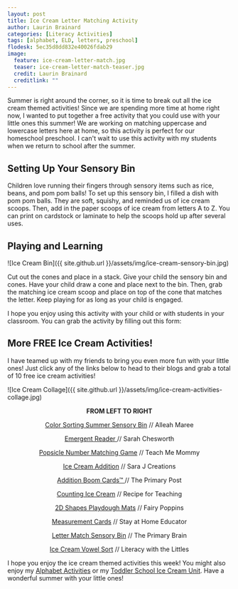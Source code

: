 ```yaml
---
layout: post
title: Ice Cream Letter Matching Activity
author: Laurin Brainard
categories: [Literacy Activities]
tags: [alphabet, ELD, letters, preschool]
flodesk: 5ec35d8dd832e40026fdab29
image:
  feature: ice-cream-letter-match.jpg
  teaser: ice-cream-letter-match-teaser.jpg
  credit: Laurin Brainard
  creditlink: ""
---
```

Summer is right around the corner, so it is time to break out all the ice cream themed activities! Since we are spending more time at home right now, I wanted to put together a free activity that you could use with your little ones this summer! We are working on matching uppercase and lowercase letters here at home, so this activity is perfect for our homeschool preschool. I can't wait to use this activity with my students when we return to school after the summer. 

## Setting Up Your Sensory Bin
Children love running their fingers through sensory items such as rice, beans, and pom pom balls! To set up this sensory bin, I filled a dish with pom pom balls. They are soft, squishy, and reminded us of ice cream scoops. Then, add in the paper scoops of ice cream from letters A to Z. You can print on cardstock or laminate to help the scoops hold up after several uses. 

## Playing and Learning
![Ice Cream Bin]({{ site.github.url }}/assets/img/ice-cream-sensory-bin.jpg)

Cut out the cones and place in a stack. Give your child the sensory bin and cones. Have your child draw a cone and place next to the bin. Then, grab the matching ice cream scoop and place on top of the cone that matches the letter. Keep playing for as long as your child is engaged. 

I hope you enjoy using this activity with your child or with students in your classroom. You can grab the activity by filling out this form: 

<div id="fd-form-5ec35d8dd832e40026fdab29"></div>
<script>
  window.fd('form', {
    formId: '5ec35d8dd832e40026fdab29',
    containerEl: '#fd-form-5ec35d8dd832e40026fdab29'
  });
</script>

## More FREE Ice Cream Activities!

I have teamed up with my friends to bring you even more fun with your little ones! Just click any of the links below to head to their blogs and grab a total of 10 free ice cream activities! 

![Ice Cream Collage]({{ site.github.url }}/assets/img/ice-cream-activities-collage.jpg)

<p style="text-align: center;"><strong>FROM LEFT TO RIGHT</strong></p>

<p style="text-align: center;"><a href="https://www.teacherspayteachers.com/Product/Ice-Cream-Color-Sorting-Summer-Sensory-Bin-FREEBIE-5580823?fbclid=IwAR0C0GsokPzhBXcObkF_C3ye9-JOMzejuUnYVGV6_NGVKUilXT5DMbFfg7k"> Color Sorting Summer Sensory Bin</a> // Alleah Maree</p>

<p style="text-align: center;"><a href="https://sarahchesworth.com/ice-cream-emergent-reader/?fbclid=IwAR06qZwZP9bQ45v8WJSbhpNl8xR4Ajx91V7jkMvqNFkMFbv6t-RLFTWYjlA"> Emergent Reader </a> // Sarah Chesworth </p>

<p style="text-align: center;"><a href=" https://www.teach-me-mommy.com/popsicle-color-matching-busy-bag/?fbclid=IwAR32MQcaInDHRpIAkdhtOYnTLB8HgdE1IiHpGkhWYSsWqO6RXasQl55caJ8 ">Popsicle Number Matching Game</a> // Teach Me Mommy</p>

<p style="text-align: center;"><a href="https://www.sarajcreations.com/2020/05/ice-cream-addition-puzzles.html?fbclid=IwAR3WOIti4eAW7Kw3oHyZingWJvs8i1_7GCHT7NniBYEGLb34xpfShYE-P98 ">Ice Cream Addition</a> // Sara J Creations</p>

<p style="text-align: center;"><a href=" http://theprimarypost.com/2020/05/free-addition-boom-cards.html?fbclid=IwAR0pB7Yq4kEy99tvNF89C-AigpFv82q2u5u2Dyb473sDR-zqPKaovom9wYs "> Addition Boom Cards™ </a> // The Primary Post</p>

<p style="text-align: center;"><a href="https://www.recipeforteaching.com/2020/05/counting-ice-cream.html?fbclid=IwAR1bSL5AKcICFXh09KmtQrv82iI5uwKzQoDBs92r-bzevuCopNpyslZkcuQ">Counting Ice Cream</a> // Recipe for Teaching</p>

<p style="text-align: center;"><a href="https://www.fairypoppins.com/shape-playdough-mats">2D Shapes Playdough Mats</a> // Fairy Poppins</p>

<p style="text-align: center;"><a href="https://stayathomeeducator.com/5-summer-learning-activities-free-ice-cream-cone-measurement-cards/?fbclid=IwAR36RsA0BkfAUErtikORqcYwq-6la3Lp0fJ2SLOWtQzuQ601_1Qabam-WqU"> Measurement Cards</a> // Stay at Home Educator</p>

<p style="text-align: center;"><a href="https://theprimarybrain.com/literacy%20activities/2020/05/18/Ice-Cream-Letter-Matching-Activity/?fbclid=IwAR3-whq23BfjYSvHiYNC8SO3p__RpXSOg2zfXc8x7Ai3tRFc1ivxynvNOqk"> Letter Match Sensory Bin</a> // The Primary Brain</p>

<p style="text-align: center;"><a href="https://literacywiththelittles.com/2020/05/18/free-ice-cream-themed-activities/?fbclid=IwAR0TXcP3gE9z6b39c1HrbeBqMSBu1JIJMNi1Lq8vs2_YZegB1_RKzKCYtqk">Ice Cream Vowel Sort</a> // Literacy with the Littles</p>

I hope you enjoy the ice cream themed activities this week! You might also enjoy my [Alphabet Activities](https://www.teacherspayteachers.com/Product/Alphabet-Activities-Bundle-5292171) or my [Toddler School Ice Cream Unit](https://www.teacherspayteachers.com/Product/Toddler-Lesson-Plans-Ice-Cream-Themed-Lessons-4635846). Have a wonderful summer with your little ones!